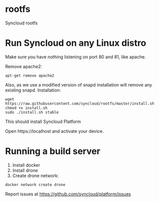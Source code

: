 # rootfs
Syncloud rootfs

# Run Syncloud on any Linux distro

Make sure you have nothing listening on port 80 and 81, like apache.

Remove apache2:

````
apt-get remove apache2

````

Also, as we use a modified version of snapd installation will remove any existing snapd.
Installation:

````
wget https://raw.githubusercontent.com/syncloud/rootfs/master/install.sh
chmod +x install.sh
sudo ./install.sh stable
````

This should install Syncloud Platform

Open https://localhost and activate your device.

# Running a build server

1. Install docker
2. Install drone
3. Create drone network:
```
docker network create drone
```

Report issues at https://github.com/syncloud/platform/issues
